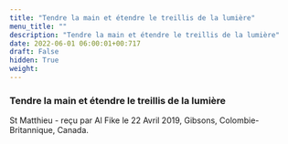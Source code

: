 ```yaml
---
title: "Tendre la main et étendre le treillis de la lumière"
menu_title: ""
description: "Tendre la main et étendre le treillis de la lumière"
date: 2022-06-01 06:00:01+00:717
draft: False
hidden: True
weight:
---
```

### Tendre la main et étendre le treillis de la lumière

St Matthieu - reçu par Al Fike le 22 Avril 2019, Gibsons, Colombie-Britannique, Canada.



